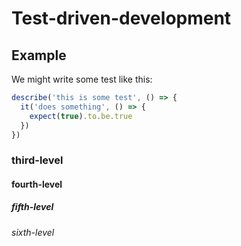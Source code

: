 # Test-driven-development
## Example
We might write some test like this:
```js
describe('this is some test', () => {
  it('does something', () => {
    expect(true).to.be.true
  })
})
```

### third-level
#### fourth-level
##### fifth-level
###### sixth-level